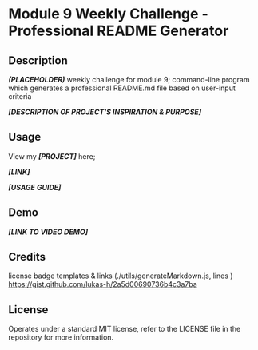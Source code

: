 # Module 9 Weekly Challenge - Professional README Generator

## Description

***(PLACEHOLDER)*** weekly challenge for module 9; command-line program which generates a professional README.md file based on user-input criteria

***[DESCRIPTION OF PROJECT'S INSPIRATION & PURPOSE]***

## Usage

View my ***[PROJECT]*** here;

***[LINK]***

***[USAGE GUIDE]***

## Demo

***[LINK TO VIDEO DEMO]***

## Credits

license badge templates & links (./utils/generateMarkdown.js, lines )
https://gist.github.com/lukas-h/2a5d00690736b4c3a7ba

## License

Operates under a standard MIT license, refer to the LICENSE file in the repository for more information.
